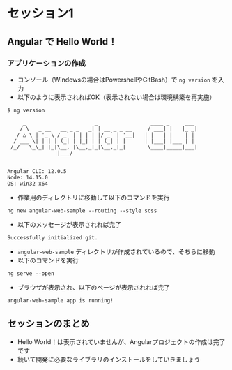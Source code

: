 # セッション1
## Angular で Hello World！
### アプリケーションの作成
- コンソール（Windowsの場合はPowershellやGitBash）で `ng version` を入力
- 以下のように表示されればOK（表示されない場合は環境構築を再実施）

```
$ ng version

     _                      _                 ____ _     ___
    / \   _ __   __ _ _   _| | __ _ _ __     / ___| |   |_ _|
   / △ \ | '_ \ / _` | | | | |/ _` | '__|   | |   | |    | |
  / ___ \| | | | (_| | |_| | | (_| | |      | |___| |___ | |
 /_/   \_\_| |_|\__, |\__,_|_|\__,_|_|       \____|_____|___|
                |___/


Angular CLI: 12.0.5
Node: 14.15.0
OS: win32 x64
```

- 作業用のディレクトリに移動して以下のコマンドを実行

```
ng new angular-web-sample --routing --style scss
```

- 以下のメッセージが表示されれば完了

```
Successfully initialized git.
```

-  `angular-web-sample` ディレクトリが作成されているので、そちらに移動
- 以下のコマンドを実行

```
ng serve --open
```

- ブラウザが表示され、以下のページが表示されれば完了

```
angular-web-sample app is running!
```

## セッションのまとめ
- Hello World！は表示されていませんが、Angularプロジェクトの作成は完了です
- 続いて開発に必要なライブラリのインストールをしていきましょう